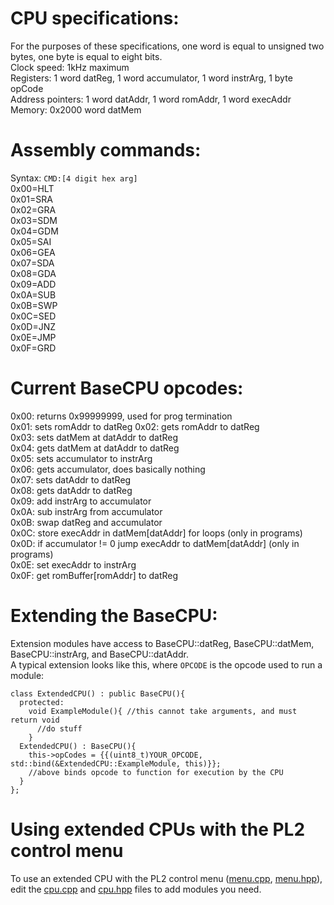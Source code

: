 # CPU specifications:  
For the purposes of these specifications, one word is equal to unsigned two bytes, one byte is equal to eight bits.    
Clock speed: 1kHz maximum  
Registers: 1 word datReg, 1 word accumulator, 1 word instrArg, 1 byte opCode  
Address pointers: 1 word datAddr, 1 word romAddr, 1 word execAddr  
Memory: 0x2000 word datMem  

# Assembly commands:  
Syntax: `CMD:[4 digit hex arg]`  
0x00=HLT  
0x01=SRA  
0x02=GRA  
0x03=SDM  
0x04=GDM  
0x05=SAI  
0x06=GEA  
0x07=SDA  
0x08=GDA  
0x09=ADD  
0x0A=SUB  
0x0B=SWP  
0x0C=SED  
0x0D=JNZ  
0x0E=JMP  
0x0F=GRD  

# Current BaseCPU opcodes:  
0x00: returns 0x99999999, used for prog termination   
0x01: sets romAddr to datReg
0x02: gets romAddr to datReg  
0x03: sets datMem at datAddr to datReg  
0x04: gets datMem at datAddr to datReg  
0x05: sets accumulator to instrArg  
0x06: gets accumulator, does basically nothing  
0x07: sets datAddr to datReg  
0x08: gets datAddr to datReg  
0x09: add instrArg to accumulator   
0x0A: sub instrArg from accumulator   
0x0B: swap datReg and accumulator   
0x0C: store execAddr in datMem[datAddr] for loops (only in programs)  
0x0D: if accumulator != 0 jump execAddr to datMem[datAddr] (only in programs)   
0x0E: set execAddr to instrArg  
0x0F: get romBuffer[romAddr] to datReg  

# Extending the BaseCPU:
Extension modules have access to BaseCPU::datReg, BaseCPU::datMem, BaseCPU::instrArg, and BaseCPU::datAddr.    
A typical extension looks like this, where `OPCODE` is the opcode used to run a module:    
<pre><code>class ExtendedCPU() : public BaseCPU(){    
  protected:    
    void ExampleModule(){ //this cannot take arguments, and must return void    
      //do stuff    
    }   
  ExtendedCPU() : BaseCPU(){    
    this->opCodes = {{(uint8_t)YOUR_OPCODE, std::bind(&ExtendedCPU::ExampleModule, this)}};
    //above binds opcode to function for execution by the CPU     
  }    
};</code></pre>

# Using extended CPUs with the PL2 control menu   
To use an extended CPU with the PL2 control menu ([menu.cpp](menu.cpp), [menu.hpp](headers\menu.hpp)), edit the [cpu.cpp](cpu.cpp) and [cpu.hpp](headers/cpu.hpp) files to add modules you need.
